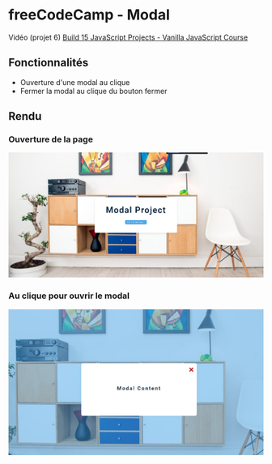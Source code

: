 # freeCodeCamp - Modal

Vidéo (projet 6) [Build 15 JavaScript Projects - Vanilla JavaScript Course](https://www.youtube.com/watch?v=3PHXvlpOkf4)

## Fonctionnalités

-   Ouverture d'une modal au clique
-   Fermer la modal au clique du bouton fermer

## Rendu

### Ouverture de la page

![Ouverture de la page](result/home.png)

### Au clique pour ouvrir le modal

![Image illustrant la modal ouverte après le clique sur le boutton](result/clique_modal.png)

